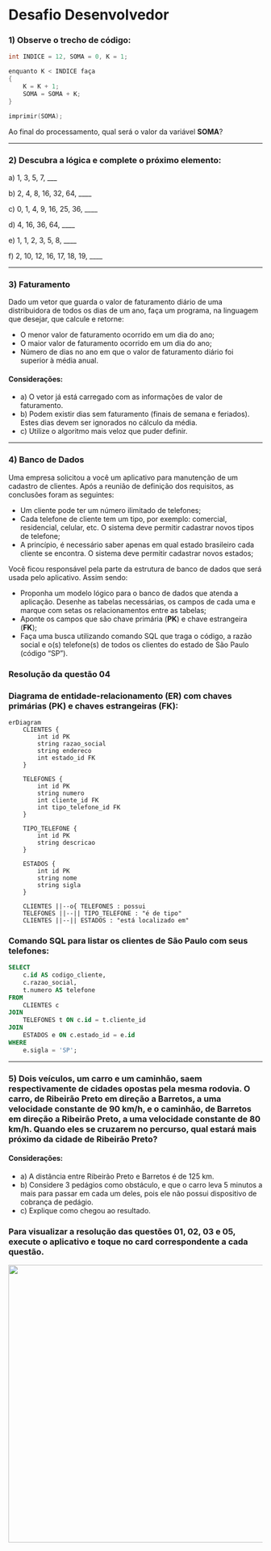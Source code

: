 # Desafio Desenvolvedor

### 1) Observe o trecho de código:

```c
int INDICE = 12, SOMA = 0, K = 1;

enquanto K < INDICE faça
{
    K = K + 1;
    SOMA = SOMA + K;
}

imprimir(SOMA);
```

Ao final do processamento, qual será o valor da variável **SOMA**?

---

### 2) Descubra a lógica e complete o próximo elemento:

a) 1, 3, 5, 7, ___

b) 2, 4, 8, 16, 32, 64, ____

c) 0, 1, 4, 9, 16, 25, 36, ____

d) 4, 16, 36, 64, ____

e) 1, 1, 2, 3, 5, 8, ____

f) 2, 10, 12, 16, 17, 18, 19, ____

---

### 3) Faturamento

Dado um vetor que guarda o valor de faturamento diário de uma distribuidora de todos os dias de um ano, faça um programa, na linguagem que desejar, que calcule e retorne:

- O menor valor de faturamento ocorrido em um dia do ano;
- O maior valor de faturamento ocorrido em um dia do ano;
- Número de dias no ano em que o valor de faturamento diário foi superior à média anual.

#### Considerações:
- a) O vetor já está carregado com as informações de valor de faturamento.
- b) Podem existir dias sem faturamento (finais de semana e feriados). Estes dias devem ser ignorados no cálculo da média.
- c) Utilize o algoritmo mais veloz que puder definir.

---

### 4) Banco de Dados

Uma empresa solicitou a você um aplicativo para manutenção de um cadastro de clientes. Após a reunião de definição dos requisitos, as conclusões foram as seguintes:

- Um cliente pode ter um número ilimitado de telefones;
- Cada telefone de cliente tem um tipo, por exemplo: comercial, residencial, celular, etc. O sistema deve permitir cadastrar novos tipos de telefone;
- A princípio, é necessário saber apenas em qual estado brasileiro cada cliente se encontra. O sistema deve permitir cadastrar novos estados;

Você ficou responsável pela parte da estrutura de banco de dados que será usada pelo aplicativo. Assim sendo:

- Proponha um modelo lógico para o banco de dados que atenda a aplicação. Desenhe as tabelas necessárias, os campos de cada uma e marque com setas os relacionamentos entre as tabelas;
- Aponte os campos que são chave primária (**PK**) e chave estrangeira (**FK**);
- Faça uma busca utilizando comando SQL que traga o código, a razão social e o(s) telefone(s) de todos os clientes do estado de São Paulo (código “SP”).

### Resolução da questão 04

### Diagrama de entidade-relacionamento (ER) com **chaves primárias** (PK) e **chaves estrangeiras** (FK):

```mermaid
erDiagram
    CLIENTES {
        int id PK
        string razao_social
        string endereco
        int estado_id FK
    }
    
    TELEFONES {
        int id PK
        string numero
        int cliente_id FK
        int tipo_telefone_id FK
    }
    
    TIPO_TELEFONE {
        int id PK
        string descricao
    }
    
    ESTADOS {
        int id PK
        string nome
        string sigla
    }

    CLIENTES ||--o{ TELEFONES : possui
    TELEFONES ||--|| TIPO_TELEFONE : "é de tipo"
    CLIENTES ||--|| ESTADOS : "está localizado em"
```

### Comando SQL para listar os clientes de São Paulo com seus telefones:

```sql
SELECT 
    c.id AS codigo_cliente, 
    c.razao_social, 
    t.numero AS telefone
FROM 
    CLIENTES c
JOIN 
    TELEFONES t ON c.id = t.cliente_id
JOIN 
    ESTADOS e ON c.estado_id = e.id
WHERE 
    e.sigla = 'SP';
```
---

### 5) Dois veículos, um carro e um caminhão, saem respectivamente de cidades opostas pela mesma rodovia. O carro, de Ribeirão Preto em direção a Barretos, a uma velocidade constante de 90 km/h, e o caminhão, de Barretos em direção a Ribeirão Preto, a uma velocidade constante de 80 km/h. Quando eles se cruzarem no percurso, qual estará mais próximo da cidade de Ribeirão Preto?

#### Considerações:
- a) A distância entre Ribeirão Preto e Barretos é de 125 km.
- b) Considere 3 pedágios como obstáculo, e que o carro leva 5 minutos a mais para passar em cada um deles, pois ele não possui dispositivo de cobrança de pedágio.
- c) Explique como chegou ao resultado.

### Para visualizar a resolução das questões 01, 02, 03 e 05, execute o aplicativo e toque no card correspondente a cada questão.

<img src = "https://github.com/user-attachments/assets/c6d0f5fd-6a89-493a-80dd-5eec64cb0849" height="550px"/>
